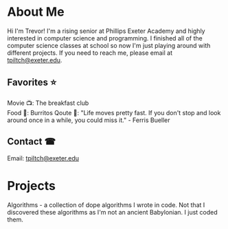 # About Me 
Hi I'm Trevor! I'm a rising senior at Phillips Exeter Academy and highly interested in computer science and programming. I finished all of the computer science classes at school so now I'm just playing around with different projects. If you need to reach me, please email at tpiltch@exeter.edu.

## Favorites ⭐
Movie 📺: The breakfast club <br />
Food 🌯: Burritos
Qoute 💭: "Life moves pretty fast. If you don't stop and look around once in a while, you could miss it." - Ferris Bueller

## Contact ☎
Email: tpiltch@exeter.edu

# Projects
Algorithms - a collection of dope algorithms I wrote in code. Not that I discovered these algorithms as I'm not an ancient Babylonian. I just coded them.
<!---
trevorpiltch/trevorpiltch is a ✨ special ✨ repository because its `README.md` (this file) appears on your GitHub profile.
You can click the Preview link to take a look at your changes.
--->
